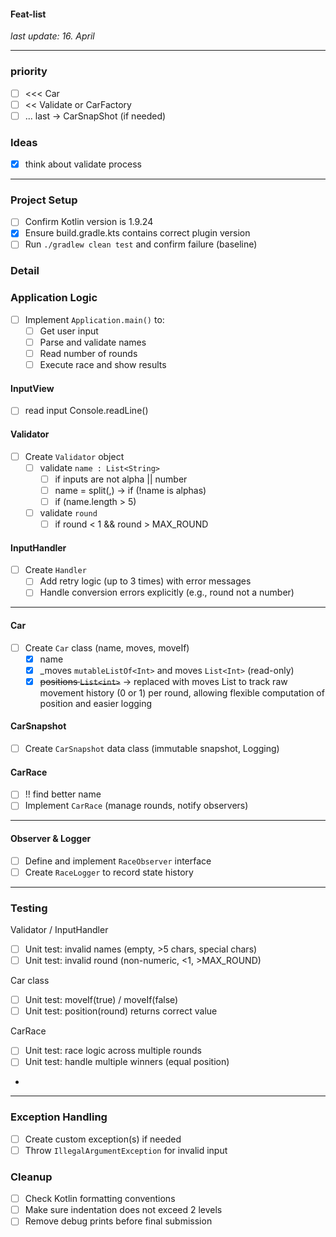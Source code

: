 #### Feat-list
_last update: 16. April_

---

### priority 
- [ ] <<< Car
- [ ] << Validate or CarFactory
- [ ] ... last -> CarSnapShot (if needed)

### Ideas
- [x] think about validate process

---

### Project Setup
- [ ] Confirm Kotlin version is 1.9.24
- [x] Ensure build.gradle.kts contains correct plugin version
- [ ] Run `./gradlew clean test` and confirm failure (baseline)

### Detail

### Application Logic
- [ ] Implement `Application.main()` to:
  - [ ] Get user input
  - [ ] Parse and validate names
  - [ ] Read number of rounds
  - [ ] Execute race and show results

#### InputView 
- [ ] read input Console.readLine()

#### Validator
- [ ] Create `Validator` object
  - [ ] validate `name : List<String>`
    - [ ] if inputs are not alpha || number
    - [ ] name = split(,) -> if (!name is alphas)
    - [ ] if (name.length > 5)
  - [ ] validate `round`
    - [ ] if round < 1 && round > MAX_ROUND
#### InputHandler
- [ ] Create `Handler`
  - [ ] Add retry logic (up to 3 times) with error messages
  - [ ] Handle conversion errors explicitly (e.g., round not a number)

---

#### Car
- [ ] Create `Car` class (name, moves, moveIf)
  - [x] name
  - [x] _moves `mutableListOf<Int>` and  moves `List<Int>` (read-only)
  - [x] ~~positions `List<int>`~~ -> replaced with moves List<Int> to track raw movement history (0 or 1) per round, allowing flexible computation of position and easier logging

#### CarSnapshot
- [ ] Create `CarSnapshot` data class (immutable snapshot, Logging)

#### CarRace
- [ ] !! find better name 
- [ ] Implement `CarRace` (manage rounds, notify observers)

---

#### Observer & Logger
- [ ] Define and implement `RaceObserver` interface
- [ ] Create `RaceLogger` to record state history

---

### Testing

Validator / InputHandler
- [ ] Unit test: invalid names (empty, >5 chars, special chars)
- [ ] Unit test: invalid round (non-numeric, <1, >MAX_ROUND)

Car class
- [ ] Unit test: moveIf(true) / moveIf(false)
- [ ] Unit test: position(round) returns correct value

CarRace
- [ ] Unit test: race logic across multiple rounds
- [ ] Unit test: handle multiple winners (equal position)
- 

---

### Exception Handling
- [ ] Create custom exception(s) if needed
- [ ] Throw `IllegalArgumentException` for invalid input

### Cleanup
- [ ] Check Kotlin formatting conventions
- [ ] Make sure indentation does not exceed 2 levels
- [ ] Remove debug prints before final submission
